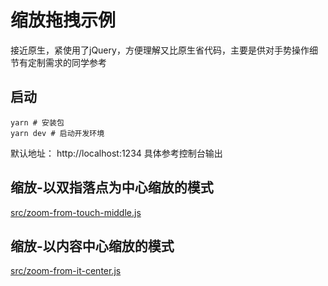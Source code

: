 # 缩放拖拽示例

接近原生，紧使用了jQuery，方便理解又比原生省代码，主要是供对手势操作细节有定制需求的同学参考

## 启动

```
yarn # 安装包
yarn dev # 启动开发环境
```

默认地址： http://localhost:1234 具体参考控制台输出

## 缩放-以双指落点为中心缩放的模式

[src/zoom-from-touch-middle.js](./src/zoom-from-touch-middle.js)

## 缩放-以内容中心缩放的模式

[src/zoom-from-it-center.js](./src/zoom-from-it-center.js)